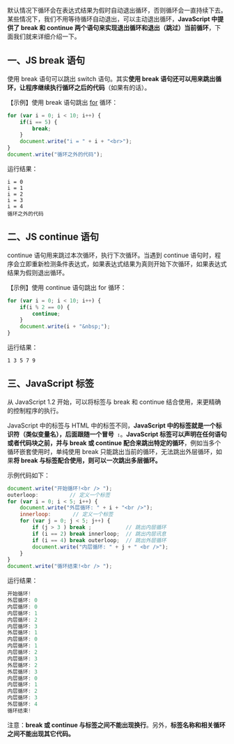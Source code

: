 默认情况下循环会在表达式结果为假时自动退出循环，否则循环会一直持续下去。某些情况下，我们不用等待循环自动退出，可以主动退出循环，**JavaScript 中提供了 break 和 continue 两个语句来实现退出循环和退出（跳过）当前循环**，下面我们就来详细介绍一下。

## 一、JS break 语句

使用 break 语句可以跳出 switch 语句。其实**使用 break 语句还可以用来跳出循环，让程序继续执行循环之后的代码**（如果有的话）。

【示例】使用 break 语句跳出 [for](http://c.biancheng.net/view/9345.html) 循环：

```js
for (var i = 0; i < 10; i++) {
    if(i == 5) {
        break;
    }
    document.write("i = " + i + "<br>");
}
document.write("循环之外的代码");
```

运行结果：

```
i = 0
i = 1
i = 2
i = 3
i = 4
循环之外的代码
```

## 二、JS continue 语句

continue 语句用来跳过本次循环，执行下次循环。当遇到 continue 语句时，程序会立即重新检测条件表达式，如果表达式结果为真则开始下次循环，如果表达式结果为假则退出循环。

【示例】使用 continue 语句跳出 for 循环：

```js
for (var i = 0; i < 10; i++) {
    if(i % 2 == 0) {
        continue;
    }
    document.write(i + "&nbsp;");
}
```

运行结果：

``` 
1 3 5 7 9
```

## 三、JavaScript 标签

从 JavaScript 1.2 开始，可以将标签与 break 和 continue 结合使用，来更精确的控制程序的执行。

 JavaScript 中的标签与 HTML 中的标签不同，**JavaScript 中的标签就是一个标识符（类似变量名），后面跟随一个冒号` :`**。**JavaScript 标签可以声明在任何语句或者代码块之前，并与 break 或 continue 配合来跳出特定的循环**，例如当多个循环嵌套使用时，单纯使用  break 只能跳出当前的循环，无法跳出外层循环，如果**将 break 与标签配合使用，则可以一次跳出多层循环。**

示例代码如下：

```js
document.write("开始循环!<br /> ");
outerloop:          // 定义一个标签    
for (var i = 0; i < 5; i++) {
    document.write("外层循环: " + i + "<br />");
    innerloop:       // 定义一个标签
    for (var j = 0; j < 5; j++) {
        if (j > 3 ) break ;           // 跳出内层循环
        if (i == 2) break innerloop;  // 跳出内层讯息
        if (i == 4) break outerloop;  // 跳出外层循环
        document.write("内层循环: " + j + " <br />");
    }
}      
document.write("循环结束!<br /> ");
```

运行结果：

```js
开始循环!
外层循环: 0
内层循环: 0
内层循环: 1
内层循环: 2
内层循环: 3
外层循环: 1
内层循环: 0
内层循环: 1
内层循环: 2
内层循环: 3
外层循环: 2
外层循环: 3
内层循环: 0
内层循环: 1
内层循环: 2
内层循环: 3
外层循环: 4
循环结束!
```

注意：**break 或 continue 与标签之间不能出现换行**。另外，**标签名称和相关循环之间不能出现其它代码。**